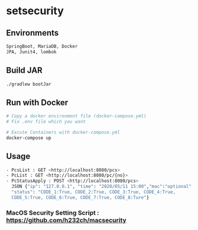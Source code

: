# setsecurity

## Environments
```bash
SpringBoot, MariaDB, Docker
JPA, Junit4, lombok
```

## Build JAR

```bash
./gradlew bootJar
```

## Run with Docker

```bash
# Copy a docker environment file (docker-compose.yml)
# Fix .env file which you want

# Excute Containers with docker-compose.yml
docker-compose up
```

## Usage
```bash
- PcsList : GET <http://localhost:8080/pcs>
- PcList : GET <http://localhost:8080/pc/{no}>
- PcStatusApply : POST <http://localhost:8080/pcs>
  JSON {"ip": "127.0.0.1", "time": "2020/05/11 15:00","mac":"optional",
  "status": "CODE_1:True, CODE_2:True, CODE_3:True, CODE_4:True,
  CODE_5:True, CODE_6:True, CODE_7:True, CODE_8:Ture"}
```
  
### MacOS Security Setting Script : https://github.com/h232ch/macsecurity <br><br>
